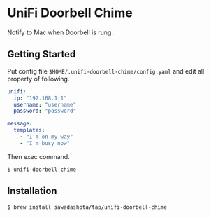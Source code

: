 UniFi Doorbell Chime
===

Notify to Mac when Doorbell is rung.

Getting Started
---

Put config file `$HOME/.unifi-doorbell-chime/config.yaml` and edit all property of following.

```yaml
unifi:
  ip: "192.168.1.1"
  username: "username"
  password: "password"

message:
  templates:
    - "I'm on my way"
    - "I'm busy now"
```

Then exec command.

```
$ unifi-doorbell-chime
```

Installation
---

```
$ brew install sawadashota/tap/unifi-doorbell-chime
```
